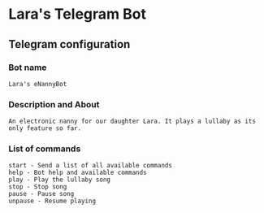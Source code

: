 # Lara's Telegram Bot

## Telegram configuration

### Bot name

```shell
Lara's eNannyBot
```

### Description and About

```shell
An electronic nanny for our daughter Lara. It plays a lullaby as its only feature so far.
```

### List of commands

```shell
start - Send a list of all available commands
help - Bot help and available commands
play - Play the lullaby song
stop - Stop song
pause - Pause song
unpause - Resume playing
```
